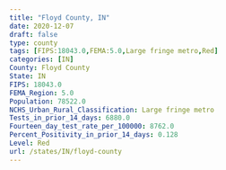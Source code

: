 ```yaml
---
title: "Floyd County, IN"
date: 2020-12-07
draft: false
type: county
tags: [FIPS:18043.0,FEMA:5.0,Large fringe metro,Red]
categories: [IN]
County: Floyd County
State: IN
FIPS: 18043.0
FEMA_Region: 5.0
Population: 78522.0
NCHS_Urban_Rural_Classification: Large fringe metro
Tests_in_prior_14_days: 6880.0
Fourteen_day_test_rate_per_100000: 8762.0
Percent_Positivity_in_prior_14_days: 0.128
Level: Red
url: /states/IN/floyd-county
---
```



